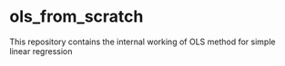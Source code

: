 # ols_from_scratch
This repository contains the internal working of OLS method for simple linear regression
